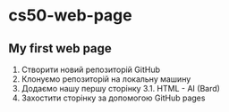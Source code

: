 # cs50-web-page

## My first web page
1. Створити новий репозиторій GitHub
2. Клонуємо репозиторій на локальну машину
3. Додаємо нашу першу сторінку
   3.1. HTML - AI (Bard)
4. Захостити сторінку за допомогою GitHub pages
